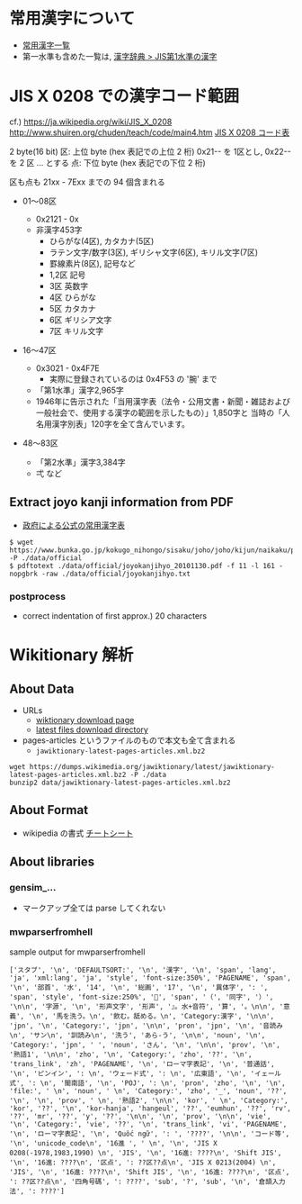 
常用漢字について
================

- [常用漢字一覧](https://ja.wikipedia.org/wiki/%E5%B8%B8%E7%94%A8%E6%BC%A2%E5%AD%97%E4%B8%80%E8%A6%A7)
- 第一水準も含めた一覧は, [漢字辞典 > JIS第1水準の漢字](https://kanjitisiki.com/jis1/)


JIS X 0208 での漢字コード範囲
=============================

cf.) https://ja.wikipedia.org/wiki/JIS_X_0208
     http://www.shuiren.org/chuden/teach/code/main4.htm
     [JIS X 0208 コード表](http://www.asahi-net.or.jp/~ax2s-kmtn/ref/jisx0208.html)

2 byte(16 bit)
区: 上位 byte (hex 表記での上位 2 桁)
    0x21-- を 1区とし, 0x22-- を 2 区 ... とする
点: 下位 byte (hex 表記での下位 2 桁)

区も点も 21xx - 7Exx までの 94 個含まれる

* 01～08区
    - 0x2121 - 0x
    - 非漢字453字
        - ひらがな(4区), カタカナ(5区)
        - ラテン文字/数字(3区), ギリシャ文字(6区), キリル文字(7区)
        - 罫線素片(8区), 記号など
        - 1,2区 記号
        - 3区   英数字
        - 4区   ひらがな
        - 5区   カタカナ
        - 6区   ギリシア文字
        - 7区   キリル文字


* 16～47区
    - 0x3021 - 0x4F7E
        - 実際に登録されているのは 0x4F53 の '腕' まで
    - 「第1水準」漢字2,965字
    - 1946年に告示された「当用漢字表（法令・公用文書・新聞・雑誌および一般社会で、使用する漢字の範囲を示したもの）」1,850字と
      当時の「人名用漢字別表」120字を全て含んでいます。

* 48～83区
    - 「第2水準」漢字3,384字
    - 弌 など


Extract joyo kanji information from PDF
----------------------------------------

- [政府による公式の常用漢字表](https://www.bunka.go.jp/kokugo_nihongo/sisaku/joho/joho/kijun/naikaku/pdf/joyokanjihyo_20101130.pdf)

```
$ wget https://www.bunka.go.jp/kokugo_nihongo/sisaku/joho/joho/kijun/naikaku/pdf/joyokanjihyo_20101130.pdf -P ./data/official
$ pdftotext ./data/official/joyokanjihyo_20101130.pdf -f 11 -l 161 -nopgbrk -raw ./data/official/joyokanjihyo.txt
```

### postprocess
- correct indentation of first approx.) 20 characters


Wikitionary 解析
================

About Data
----------

- URLs
    - [wiktionary download page](https://dumps.wikimedia.org/jawiktionary/20200101/)
    - [latest files download directory](https://dumps.wikimedia.org/jawiktionary/latest/)
- pages-articles というファイルのもので本文も全て含まれる
    - `jawiktionary-latest-pages-articles.xml.bz2`

```
wget https://dumps.wikimedia.org/jawiktionary/latest/jawiktionary-latest-pages-articles.xml.bz2 -P ./data
bunzip2 data/jawiktionary-latest-pages-articles.xml.bz2
```

About Format
-------------

- wikipedia の書式
    [チートシート](https://colo-ri.jp/develop/archives/mediawiki_cheatsheet.pdf)


About libraries
----------------


### gensim_...

- マークアップ全ては parse してくれない


### mwparserfromhell

sample output for mwparserfromhell
```
['スタブ', '\n', 'DEFAULTSORT:', '\n', '漢字', '\n', 'span', 'lang', 'ja', 'xml:lang', 'ja', 'style', 'font-size:350%', 'PAGENAME', 'span', '\n', '部首', '水', '14', '\n', '総画', '17', '\n', '異体字', ': ', 'span', 'style', 'font-size:250%', '𤂳', 'span', '（', '同字', '）', '\n\n', '字源', '\n', '形声文字', '形声', '』。水+音符', '算', '。\n\n', '意義', '\n', '馬を洗う。\n', '飲む。舐める。\n', 'Category:漢字', '\n\n', 'jpn', '\n', 'Category:', 'jpn', '\n\n', 'pron', 'jpn', '\n', '音読み\n', 'サン\n', '訓読み\n', '洗う', 'あら-う', '\n\n', 'noun', '\n', 'Category:', 'jpn', ' ', 'noun', 'さん', '\n', '\n\n', 'prov', '\n', '熟語1', '\n\n', 'zho', '\n', 'Category:', 'zho', '??', '\n', 'trans_link', 'zh', 'PAGENAME', '\n', 'ローマ字表記', '\n', '普通話', '\n', 'ピンイン', ': \n', 'ウェード式', ': \n', '広東語', '\n', 'イェール式', ': \n', '閩南語', '\n', 'POJ', ': \n', 'pron', 'zho', '\n', '\n', 'file:', ' \n', 'noun', ' \n', 'Category:', 'zho', '_', 'noun', '??', '\n', '\n', 'prov', ' \n', '熟語2', '\n\n', 'kor', ' \n', 'Category:', 'kor', '??', '\n', 'kor-hanja', 'hangeul', '??', 'eumhun', '??', 'rv', '??', 'mr', '??', 'y', '??', '\n\n', '\n', 'prov', '\n\n', 'vie', '\n', 'Category:', 'vie', '??', '\n', 'trans_link', 'vi', 'PAGENAME', '\n', 'ローマ字表記', '\n', 'Quốc ngữ', ': ', '????', '\n\n', 'コード等', '\n', 'unicode_code\n', '16進 ', ' \n', '\n', 'JIS X 0208(-1978,1983,1990) \n', 'JIS', '\n', '16進: ????\n', 'Shift JIS', '\n', '16進: ????\n', '区点', ': ??区??点\n', 'JIS X 0213(2004) \n', 'JIS', '\n', '16進: ????\n', 'Shift JIS', '\n', '16進: ????\n', '区点', ': ??区??点\n', '四角号碼', ': ????', 'sub', '?', 'sub', '\n', '倉頡入力法', ': ????']
```





